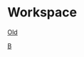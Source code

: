 # Workspace

[Old](https://chilipublishdocs.atlassian.net/wiki/spaces/CPDOC/pages/1413920/Workspaces+and+ViewPreferences)

[B](https://chilipublishdocs.atlassian.net/wiki/spaces/CPDOC/pages/1412237/Managing+Workspaces)
